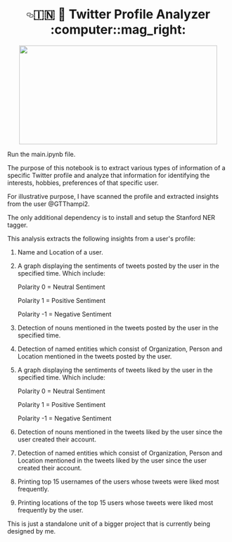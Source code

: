 <h1 align="center"><a id="user-content--robot-go-karuna-karuna-go-warning-" class="anchor" aria-hidden="true" href="#-robot-go-karuna-karuna-go-warning-"><svg class="octicon octicon-link" viewBox="0 0 16 16" version="1.1" width="16" height="16" aria-hidden="true"><path fill-rule="evenodd" d="M4 9h1v1H4c-1.5 0-3-1.69-3-3.5S2.55 3 4 3h4c1.45 0 3 1.69 3 3.5 0 1.41-.91 2.72-2 3.25V8.59c.58-.45 1-1.27 1-2.09C10 5.22 8.98 4 8 4H4c-.98 0-2 1.22-2 2.5S3 9 4 9zm9-3h-1v1h1c1 0 2 1.22 2 2.5S13.98 12 13 12H9c-.98 0-2-1.22-2-2.5 0-.83.42-1.64 1-2.09V6.25c-1.09.53-2 1.84-2 3.25C6 11.31 7.55 13 9 13h4c1.45 0 3-1.69 3-3.5S14.5 6 13 6z"></path></svg></a><g-emoji class="g-emoji" alias="india" fallback-src="https://github.githubassets.com/images/icons/emoji/unicode/1f1ee-1f1f3.png">🇮🇳</g-emoji> <g-emoji class="g-emoji" alias="robot" fallback-src="https://github.githubassets.com/images/icons/emoji/unicode/1f916.png">🤖</g-emoji> Twitter Profile Analyzer <g-emoji class="g-emoji" alias="microbe" fallback-src="https://github.githubassets.com/images/icons/emoji/unicode/1f9a0.png">:computer:</g-emoji><g-emoji class="g-emoji" alias="warning" fallback-src="https://github.githubassets.com/images/icons/emoji/unicode/26a0.png">:mag_right:</g-emoji> </h1>

<div align="center">
<a target="_blank" rel="noopener noreferrer" href="/arghyadeep99/Go-Karuna-Go/blob/master/logo.jpg"><img src="https://cdn.searchenginejournal.com/wp-content/uploads/2020/02/10-great-google-analytics-alternatives-5e4175671fa6a.png" class="center" style="max-width:100%;" width="450px" height="225px/"></a>
</div>

Run the main.ipynb file. 

The purpose of this notebook is to extract various types of information of a specific Twitter profile
and analyze that information for identifying the interests, hobbies, preferences of that specific user. 

For illustrative purpose, I have scanned the profile and extracted insights from the user @GTThampi2.

The only additional dependency is to install and setup the Stanford NER tagger. 

This analysis extracts the following insights from a user's profile:

1) Name and Location of a user.

2) A graph displaying the sentiments of tweets posted by the user in the specified time. Which include:  
   
   Polarity 0 = Neutral Sentiment
   
   Polarity 1 = Positive Sentiment    
   
   Polarity -1 = Negative Sentiment
   
3) Detection of  nouns mentioned in the tweets posted by the user in the specified time.

4) Detection of named entities which consist of 
   Organization, Person and Location mentioned in the tweets posted by the user.
   
5) A graph displaying the sentiments of tweets liked by the user in the specified time. Which include:  
   
   Polarity 0 = Neutral Sentiment
   
   Polarity 1 = Positive Sentiment    
   
   Polarity -1 = Negative Sentiment
   
 6) Detection of nouns mentioned in the tweets liked by the user since the user created their account. 
 
 7) Detection of named entities which consist
    of Organization, Person and Location mentioned in the tweets liked by the user since the user created their account.
    
 8) Printing top 15 usernames of the users whose tweets were liked most frequently.
 
 9) Printing locations of the top 15 users whose tweets were liked most frequently by the user.
  
 This is just a standalone unit of a bigger project that is currently being designed by me. 
  
  
  
  
  
  
  
  
